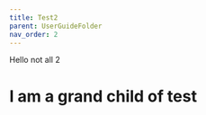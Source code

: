 ```yaml
---
title: Test2
parent: UserGuideFolder
nav_order: 2
---
```


Hello not all 2

# I am a grand child of test
